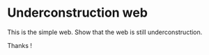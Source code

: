 Underconstruction web
===========

This is the simple web. Show that the web is still underconstruction.

Thanks ! 

